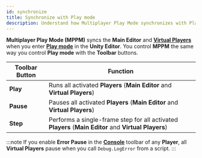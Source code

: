 ```yaml
---
id: synchronize
title: Synchronize with Play mode
description: Understand how Multiplayer Play Mode synchronizes with Play mode for multiplayer testing.
---
```


**Multiplayer Play Mode (MPPM)** syncs the **Main Editor** and [**Virtual Players**](../virtual-players) when you enter [**Play mode**](https://docs.unity3d.com/Manual/GameView.html) in the **Unity Editor**. You control **MPPM** the same way you control **Play mode** with the **Toolbar** buttons.

| Toolbar Button | Function |
| --- | --- |
| **Play** | Runs all activated **Players** (**Main Editor** and **Virtual Players**) |
| **Pause** | Pauses all activated **Players** (**Main Editor** and **Virtual Players**) |
| **Step** | Performs a single-frame step for all activated **Players** (**Main Editor** and **Virtual Players**) |

:::note
If you enable **Error Pause** in the [**Console**](https://docs.unity3d.com/Manual/Console.html) toolbar of any **Player**, all **Virtual Players** pause when you call `Debug.LogError` from a script.
:::